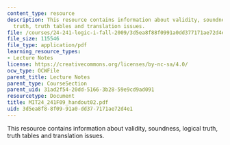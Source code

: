 ```yaml
---
content_type: resource
description: This resource contains information about validity, soundness, logical
  truth, truth tables and translation issues.
file: /courses/24-241-logic-i-fall-2009/3d5ea8f88f0991a0dd377171ae72d4e1_MIT24_241F09_handout02.pdf
file_size: 115546
file_type: application/pdf
learning_resource_types:
- Lecture Notes
license: https://creativecommons.org/licenses/by-nc-sa/4.0/
ocw_type: OCWFile
parent_title: Lecture Notes
parent_type: CourseSection
parent_uid: 31ad2f54-20dd-5166-3b28-59e9cd9ad091
resourcetype: Document
title: MIT24_241F09_handout02.pdf
uid: 3d5ea8f8-8f09-91a0-dd37-7171ae72d4e1
---
```

This resource contains information about validity, soundness, logical truth, truth tables and translation issues.